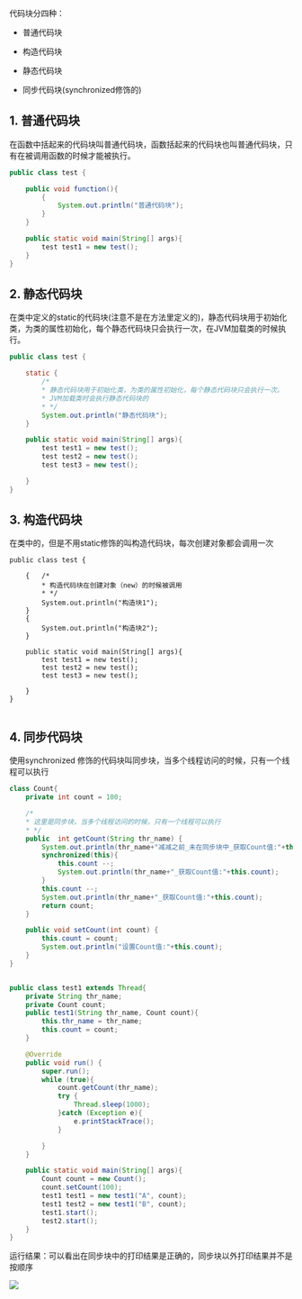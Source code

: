 代码块分四种：

- 普通代码块

- 构造代码块

- 静态代码块

- 同步代码块(synchronized修饰的)



## 1. 普通代码块

在函数中括起来的代码块叫普通代码块，函数括起来的代码块也叫普通代码块，只有在被调用函数的时候才能被执行。

```java
public class test {

    public void function(){
        {
            System.out.println("普通代码块");
        }
    }

    public static void main(String[] args){
        test test1 = new test();
    }
}


```



## 2. 静态代码块

在类中定义的static的代码块(注意不是在方法里定义的)，静态代码块用于初始化类，为类的属性初始化，每个静态代码块只会执行一次，在JVM加载类的时候执行。

```java
public class test {

    static {
        /*
        * 静态代码块用于初始化类，为类的属性初始化，每个静态代码块只会执行一次。
        * JVM加载类时会执行静态代码块的
        * */
        System.out.println("静态代码块");
    }

    public static void main(String[] args){
        test test1 = new test();
        test test2 = new test();
        test test3 = new test();

    }
}

```



## 3. 构造代码块

在类中的，但是不用static修饰的叫构造代码块，每次创建对象都会调用一次

```text
public class test {

    {   /*
        * 构造代码块在创建对象（new）的时候被调用
        * */
        System.out.println("构造块1");
    }
    {
        System.out.println("构造块2");
    }

    public static void main(String[] args){
        test test1 = new test();
        test test2 = new test();
        test test3 = new test();

    }
}


```



## 4. 同步代码块

使用synchronized 修饰的代码块叫同步块，当多个线程访问的时候，只有一个线程可以执行

```java
class Count{
    private int count = 100;

    /*
    * 这里是同步块，当多个线程访问的时候，只有一个线程可以执行
    * */
    public  int getCount(String thr_name) {
        System.out.println(thr_name+"减减之前_未在同步块中_获取Count值:"+this.count);
        synchronized(this){
            this.count --;
            System.out.println(thr_name+"_获取Count值:"+this.count);
        }
        this.count --;
        System.out.println(thr_name+"_获取Count值:"+this.count);
        return count;
    }

    public void setCount(int count) {
        this.count = count;
        System.out.println("设置Count值:"+this.count);
    }
}


public class test1 extends Thread{
    private String thr_name;
    private Count count;
    public test1(String thr_name, Count count){
        this.thr_name = thr_name;
        this.count = count;
    }

    @Override
    public void run() {
        super.run();
        while (true){
            count.getCount(thr_name);
            try {
                Thread.sleep(1000);
            }catch (Exception e){
                e.printStackTrace();
            }

        }
    }

    public static void main(String[] args){
        Count count = new Count();
        count.setCount(100);
        test1 test1 = new test1("A", count);
        test1 test2 = new test1("B", count);
        test1.start();
        test2.start();
    }
}
```



运行结果：可以看出在同步块中的打印结果是正确的，同步块以外打印结果并不是按顺序

![](https://tcs.teambition.net/storage/31284daf7a72d427b34b8c2741c447e02493?Signature=eyJhbGciOiJIUzI1NiIsInR5cCI6IkpXVCJ9.eyJBcHBJRCI6IjU5Mzc3MGZmODM5NjMyMDAyZTAzNThmMSIsIl9hcHBJZCI6IjU5Mzc3MGZmODM5NjMyMDAyZTAzNThmMSIsIl9vcmdhbml6YXRpb25JZCI6IiIsImV4cCI6MTYzMTU0NTk5OCwiaWF0IjoxNjMwOTQxMTk4LCJyZXNvdXJjZSI6Ii9zdG9yYWdlLzMxMjg0ZGFmN2E3MmQ0MjdiMzRiOGMyNzQxYzQ0N2UwMjQ5MyJ9.ix10wTCQldIw5KZnNfTYmmr1NSkQK4clBYKkFBIkx88&download=image.png "")

